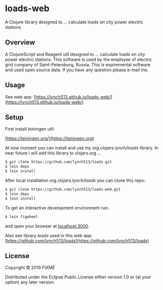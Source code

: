 # loads-web

A Clojure library designed to ... calculate loads on city power electric stations

## Overview

A ClojureScript and Reagent util designed to ... calculate loads on city power electric stations. This software is used by the employee of electric grid company of Saint-Petersburg, Russia. This is expiremental software and used open source data. If you have any question please e-mail me.  

## Usage

See web app: [https://lynch513.github.io/loads-web/](https://lynch513.github.io/loads-web/)

## Setup

First install leiningen util:

[https://leiningen.org/](https://leiningen.org)

At now moment you can install and use my *org.clojars.lynch/loads* library. In near future I will add this library to clojars.org ...

```bash
$ git clone https://github.com/lynch513/loads.git
$ lein deps
$ lein install
```

After local installation *org.clojars.lynch/loads* you can clone this repo: 

```bash
$ git clone https://github.com/lynch513/loads-web.git
$ lein deps
$ lein install
```

To get an interactive development environment run:

```bash
$ lein figwheel
```
and open your browser at [localhost:3000](http://localhost:3000/).

Also see library *loads* used in this web app: [https://github.com/lynch513/loads](https://github.com/lynch513/loads)

## License

Copyright © 2019 FIXME

Distributed under the Eclipse Public License either version 1.0 or (at your option) any later version.
